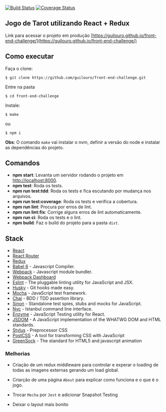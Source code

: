 [![Build Status](https://travis-ci.org/guilouro/front-end-challenge.svg?branch=guilherme-louro)](https://travis-ci.org/guilouro/front-end-challenge)
[![Coverage Status](https://coveralls.io/repos/github/guilouro/front-end-challenge/badge.svg?branch=guilherme-louro)](https://coveralls.io/github/guilouro/front-end-challenge?branch=guilherme-louro)


## Jogo de Tarot utilizando React + Redux

Link para acessar o projeto em produção [https://guilouro.github.io/front-end-challenge/](https://guilouro.github.io/front-end-challenge/)

## Como executar

Faça o clone:
```
$ git clone https://github.com/guilouro/front-end-challenge.git
```

Entre na pasta
```
$ cd front-end-challenge
```

Instale:
```
$ make
```
ou

```
$ npm i
```

**Obs**: O comando `make` vai instalar o nvm, definir a versão do node e instalar as dependências do projeto.


## Comandos

* **npm start**: Levanta um servidor rodando o projeto em [http://localhost:8000](http://localhost:8000).
* **npm test**: Roda os tests.
* **npm run test:tdd**: Roda os tests e fica escutando por mudança nos arquivos.
* **npm run test:coverage**: Roda os tests e verifica a cobertura.
* **npm run lint**: Procura por erros de lint.
* **npm run lint:fix**: Corrige alguns erros de lint automaticamente.
* **npm run ci**: Roda os tests e o lint.
* **npm build**: Faz o build do projeto para a pasta `dist`.

## Stack

- [React](https://facebook.github.io/react/)
- [React Router](https://github.com/ReactTraining/react-router)
- [Redux](http://redux.js.org/docs/introduction/)
- [Babel 6](https://babeljs.io/) - Javascript Compiler.
- [Webpack](https://webpack.github.io/) - Javascript module bundler.
- [Webpack Dashboard](https://github.com/FormidableLabs/webpack-dashboard)
- [Eslint](http://eslint.org/) - The pluggable linting utility for JavaScript and JSX.
- [Husky](https://github.com/typicode/husky) - Git hooks made easy.
- [Mocha](https://mochajs.org/) - JavaScript test framework.
- [Chai](http://chaijs.com/) - BDD / TDD assertion library.
- [Sinon](http://sinonjs.org/) - Standalone test spies, stubs and mocks for JavaScript.
- [Nyc](https://github.com/istanbuljs/nyc) - Istanbul command line interface.
- [Enzyme](http://airbnb.io/enzyme/) - JavaScript Testing utility for React.
- [JSDOM](https://github.com/tmpvar/jsdom) - A JavaScript implementation of the WHATWG DOM and HTML standards.
- [Stylus](http://stylus-lang.com/) - Preprocessor CSS
- [PostCSS](http://postcss.org/) - A tool for transforming CSS with JavaScript
- [GreenSock](https://greensock.com/gsap) - The standard for HTML5 and javascript animation

### Melhorias

- Criação de um redux middleware para controlar e experar o loading de todas as imagens externas gerando um load global.

- Criarção de uma página `About` para explicar como funciona e o que é o jogo.

- Trocar `Mocha` por `Jest` e adicionar Snapshot Testing

- Deixar o layout mais bonito
